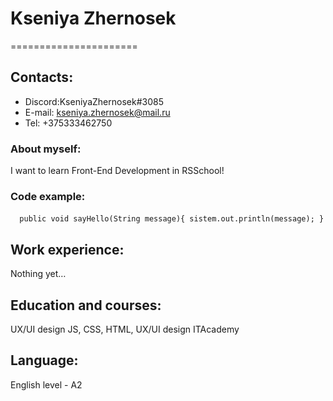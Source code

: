 # Kseniya Zhernosek
======================

## Contacts:

- Discord:KseniyaZhernosek#3085
- E-mail: kseniya.zhernosek@mail.ru
- Tel: +375333462750

### About myself:

I want to learn Front-End Development in RSSchool!

### Code example:

 ` ` `  public void sayHello(String message){
    sistem.out.println(message);
}
 ` ` `
## Work experience:

Nothing yet…

## Education and courses:

UX/UI design
JS, CSS, HTML, UX/UI design ITAcademy

## Language:

English level - A2